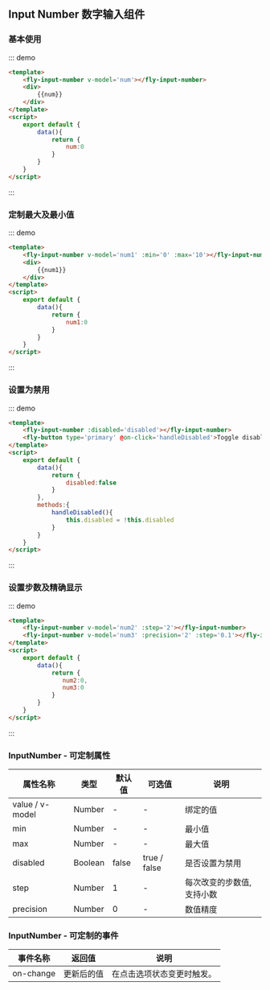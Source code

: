 <script>
    export default {
        data(){
            return {
                num:1,
                num1:0,
                num2:0,
                num3:0,
                value1:999,
                disabled:false
            }
        },
         methods:{
            handleDisabled(){
                this.disabled = !this.disabled
            },
            formatter(value){
                return `$ ${value}`.replace(/\B(?=(\d{3})+(?!\d))/ig,',')
            },
            parser(value){
                return value.replace(/\$\s?|(,*)/ig,'')
            }
        }
    }
</script>
## Input Number 数字输入组件

### 基本使用

::: demo
```html
<template>
    <fly-input-number v-model='num'></fly-input-number>
    <div>
        {{num}}
    </div>
</template>
<script>
    export default {
        data(){
            return {
                num:0
            }
        }
    }
</script>
```
:::

### 定制最大及最小值

::: demo
```html
<template>
    <fly-input-number v-model='num1' :min='0' :max='10'></fly-input-number>
    <div>
        {{num1}}
    </div>
</template>
<script>
    export default {
        data(){
            return {
                num1:0
            }
        }
    }
</script>
```
:::

### 设置为禁用

::: demo
```html
<template>
    <fly-input-number :disabled='disabled'></fly-input-number>
    <fly-button type='primary' @on-click='handleDisabled'>Toggle disabled</fly-button>
</template>
<script>
    export default {
        data(){
            return {
                disabled:false
            }
        },
        methods:{
            handleDisabled(){
                this.disabled = !this.disabled
            }
        }
    }
</script>
```
:::

### 设置步数及精确显示

::: demo
```html
<template>
    <fly-input-number v-model='num2' :step='2'></fly-input-number>
    <fly-input-number v-model='num3' :precision='2' :step='0.1'></fly-input-number>
</template>
<script>
    export default {
        data(){
            return {
               num2:0,
               num3:0
            }
        }
    }
</script>
```
:::

<!-- ### 指定显示的格式

::: demo
```html
<template>
    <fly-input-number
     v-model='value1' :formatter='formatter' :parser='parser'></fly-input-number>
    <fly-input-number v-model='num3' :precision='2' :step='0.1'></fly-input-number>
</template>
<script>
    export default {
        data(){
            return {
               value1:999,
               value2:0
            }
        },
        methods:{
            formatter(value){
                return `$ ${value}`.replace(/\B(?=(\d{3})+(?!\d))/ig,',')
            },
            parser(value){
                return value.replace(/\$\s?|(,*)/ig,'')
            }
        }
    }
</script>
```
::: -->

### InputNumber - 可定制属性

属性名称 | 类型 | 默认值  | 可选值  | 说明  |
---------|----------|---------|---------|--------|
value / v-model | Number | - | - | 绑定的值
min | Number  | - | - | 最小值 |
max  |  Number  | -  | -  | 最大值 |
disabled | Boolean | false  | true / false | 是否设置为禁用  |
step | Number | 1  | - | 每次改变的步数值,支持小数  |
precision | Number | 0  | - | 数值精度  |

<!-- formatter | Function | -  | - | 指定输入框显示值的格式  |
parser | Function | -  | - | 指定从 formatter 里转换回数字的方式，和 formatter 搭配使用  | -->

### InputNumber - 可定制的事件

事件名称 | 返回值 | 说明
---------|----------|---------
 on-change | 更新后的值 | 在点击选项状态变更时触发。